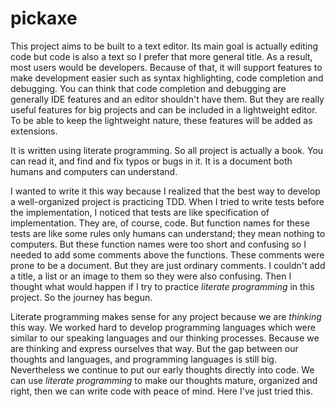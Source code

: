 # pickaxe

This project aims to be built to a text editor.
Its main goal is actually editing code but code is also a text so I prefer that more general title.
As a result, most users would be developers.
Because of that, it will support features to make development easier such as syntax highlighting, code completion and debugging.
You can think that code completion and debugging are generally IDE features and an editor shouldn't have them.
But they are really useful features for big projects and can be included in a lightweight editor.
To be able to keep the lightweight nature, these features will be added as extensions.

It is written using literate programming.
So all project is actually a book.
You can read it, and find and fix typos or bugs in it.
It is a document both humans and computers can understand.

I wanted to write it this way because I realized that the best way to develop a well-organized project is practicing TDD.
When I tried to write tests before the implementation, I noticed that tests are like specification of implementation.
They are, of course, code.
But function names for these tests are like some rules only humans can understand; they mean nothing to computers.
But these function names were too short and confusing so I needed to add some comments above the functions.
These comments were prone to be a document.
But they are just ordinary comments.
I couldn't add a title, a list or an image to them so they were also confusing.
Then I thought what would happen if I try to practice _literate programming_ in this project.
So the journey has begun.

Literate programming makes sense for any project because we are _thinking_ this way.
We worked hard to develop programming languages which were similar to our speaking languages and our thinking processes.
Because we are thinking and express ourselves that way.
But the gap between our thoughts and languages, and programming languages is still big.
Nevertheless we continue to put our early thoughts directly into code.
We can use _literate programming_ to make our thoughts mature, organized and right, then we can write code with peace of mind.
Here I've just tried this.
